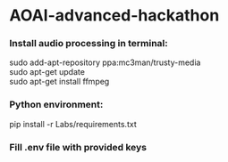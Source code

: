 # AOAI-advanced-hackathon
 
### Install audio processing in terminal:
sudo add-apt-repository ppa:mc3man/trusty-media  
sudo apt-get update  
sudo apt-get install ffmpeg 

### Python environment: 
pip install -r Labs/requirements.txt

### Fill .env file with provided keys